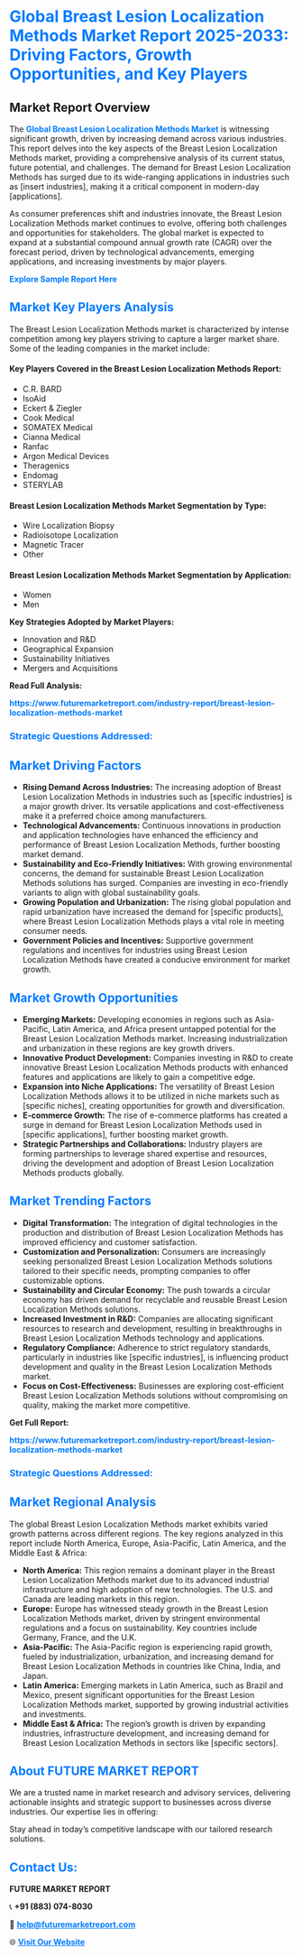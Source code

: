 <h1 style="color: #007BFF;">Global Breast Lesion Localization Methods Market Report 2025-2033: Driving Factors, Growth Opportunities, and Key Players</h1>

<section id="overview">
<h2>Market Report Overview</h2>
<p>The <a href="https://www.futuremarketreport.com/industry-report/breast-lesion-localization-methods-market" style="color: #007BFF; text-decoration: none;"><strong>Global Breast Lesion Localization Methods Market</strong></a> is witnessing significant growth, driven by increasing demand across various industries. This report delves into the key aspects of the Breast Lesion Localization Methods market, providing a comprehensive analysis of its current status, future potential, and challenges. The demand for Breast Lesion Localization Methods has surged due to its wide-ranging applications in industries such as [insert industries], making it a critical component in modern-day [applications].</p>
<p>As consumer preferences shift and industries innovate, the Breast Lesion Localization Methods market continues to evolve, offering both challenges and opportunities for stakeholders. The global market is expected to expand at a substantial compound annual growth rate (CAGR) over the forecast period, driven by technological advancements, emerging applications, and increasing investments by major players.</p>
</section>

<section id="overview">
<p><a href="https://www.futuremarketreport.com/request-sample/reportId=80138" style="color: #007BFF; text-decoration: none;"><strong>Explore Sample Report Here</strong></a></p>
</section>

<section id="key-players">
<h2 style="color: #007BFF;">Market Key Players Analysis</h2>
<p>The Breast Lesion Localization Methods market is characterized by intense competition among key players striving to capture a larger market share. Some of the leading companies in the market include:</p>
<h4>Key Players Covered in the Breast Lesion Localization Methods Report:</h4>
<ul><li>C.R. BARD</li><li>IsoAid</li><li>Eckert &amp; Ziegler</li><li>Cook Medical</li><li>SOMATEX Medical</li><li>Cianna Medical</li><li>Ranfac</li><li>Argon Medical Devices</li><li>Theragenics</li><li>Endomag</li><li>STERYLAB</li></ul>
<h4>Breast Lesion Localization Methods Market Segmentation by Type:</h4>
<ul><li>Wire Localization Biopsy</li><li>Radioisotope Localization</li><li>Magnetic Tracer</li><li>Other</li></ul>

<h4>Breast Lesion Localization Methods Market Segmentation by Application:</h4>
<ul><li>Women</li><li>Men</li></ul>
<p><strong>Key Strategies Adopted by Market Players:</strong></p>
<ul>
<li>Innovation and R&D</li>
<li>Geographical Expansion</li>
<li>Sustainability Initiatives</li>
<li>Mergers and Acquisitions</li>
</ul>
</section>

<section>
<p><strong>Read Full Analysis: </strong></p><a href="https://www.futuremarketreport.com/industry-report/breast-lesion-localization-methods-market" style="color: #007BFF; text-decoration: none;"><strong>https://www.futuremarketreport.com/industry-report/breast-lesion-localization-methods-market</strong></a>
<h3 style="color: #007BFF;">Strategic Questions Addressed:</h3>
</section>

<section id="driving-factors">
<h2 style="color: #007BFF;">Market Driving Factors</h2>
<ul>
<li><strong>Rising Demand Across Industries:</strong> The increasing adoption of Breast Lesion Localization Methods in industries such as [specific industries] is a major growth driver. Its versatile applications and cost-effectiveness make it a preferred choice among manufacturers.</li>
<li><strong>Technological Advancements:</strong> Continuous innovations in production and application technologies have enhanced the efficiency and performance of Breast Lesion Localization Methods, further boosting market demand.</li>
<li><strong>Sustainability and Eco-Friendly Initiatives:</strong> With growing environmental concerns, the demand for sustainable Breast Lesion Localization Methods solutions has surged. Companies are investing in eco-friendly variants to align with global sustainability goals.</li>
<li><strong>Growing Population and Urbanization:</strong> The rising global population and rapid urbanization have increased the demand for [specific products], where Breast Lesion Localization Methods plays a vital role in meeting consumer needs.</li>
<li><strong>Government Policies and Incentives:</strong> Supportive government regulations and incentives for industries using Breast Lesion Localization Methods have created a conducive environment for market growth.</li>
</ul>
</section>

<section id="growth-opportunities">
<h2 style="color: #007BFF;">Market Growth Opportunities</h2>
<ul>
<li><strong>Emerging Markets:</strong> Developing economies in regions such as Asia-Pacific, Latin America, and Africa present untapped potential for the Breast Lesion Localization Methods market. Increasing industrialization and urbanization in these regions are key growth drivers.</li>
<li><strong>Innovative Product Development:</strong> Companies investing in R&D to create innovative Breast Lesion Localization Methods products with enhanced features and applications are likely to gain a competitive edge.</li>
<li><strong>Expansion into Niche Applications:</strong> The versatility of Breast Lesion Localization Methods allows it to be utilized in niche markets such as [specific niches], creating opportunities for growth and diversification.</li>
<li><strong>E-commerce Growth:</strong> The rise of e-commerce platforms has created a surge in demand for Breast Lesion Localization Methods used in [specific applications], further boosting market growth.</li>
<li><strong>Strategic Partnerships and Collaborations:</strong> Industry players are forming partnerships to leverage shared expertise and resources, driving the development and adoption of Breast Lesion Localization Methods products globally.</li>
</ul>
</section>

<section id="trending-factors">
<h2 style="color: #007BFF;">Market Trending Factors</h2>
<ul>
<li><strong>Digital Transformation:</strong> The integration of digital technologies in the production and distribution of Breast Lesion Localization Methods has improved efficiency and customer satisfaction.</li>
<li><strong>Customization and Personalization:</strong> Consumers are increasingly seeking personalized Breast Lesion Localization Methods solutions tailored to their specific needs, prompting companies to offer customizable options.</li>
<li><strong>Sustainability and Circular Economy:</strong> The push towards a circular economy has driven demand for recyclable and reusable Breast Lesion Localization Methods solutions.</li>
<li><strong>Increased Investment in R&D:</strong> Companies are allocating significant resources to research and development, resulting in breakthroughs in Breast Lesion Localization Methods technology and applications.</li>
<li><strong>Regulatory Compliance:</strong> Adherence to strict regulatory standards, particularly in industries like [specific industries], is influencing product development and quality in the Breast Lesion Localization Methods market.</li>
<li><strong>Focus on Cost-Effectiveness:</strong> Businesses are exploring cost-efficient Breast Lesion Localization Methods solutions without compromising on quality, making the market more competitive.</li>
</ul>
</section>

<section>
<p><strong>Get Full Report: </strong></p><a href="https://www.futuremarketreport.com/industry-report/breast-lesion-localization-methods-market" style="color: #007BFF; text-decoration: none;"><strong>https://www.futuremarketreport.com/industry-report/breast-lesion-localization-methods-market</strong></a>
<h3 style="color: #007BFF;">Strategic Questions Addressed:</h3>
</section>


<section id="regional-analysis">
<h2 style="color: #007BFF;">Market Regional Analysis</h2>
<p>The global Breast Lesion Localization Methods market exhibits varied growth patterns across different regions. The key regions analyzed in this report include North America, Europe, Asia-Pacific, Latin America, and the Middle East & Africa:</p>
<ul>
<li><strong>North America:</strong> This region remains a dominant player in the Breast Lesion Localization Methods market due to its advanced industrial infrastructure and high adoption of new technologies. The U.S. and Canada are leading markets in this region.</li>
<li><strong>Europe:</strong> Europe has witnessed steady growth in the Breast Lesion Localization Methods market, driven by stringent environmental regulations and a focus on sustainability. Key countries include Germany, France, and the U.K.</li>
<li><strong>Asia-Pacific:</strong> The Asia-Pacific region is experiencing rapid growth, fueled by industrialization, urbanization, and increasing demand for Breast Lesion Localization Methods in countries like China, India, and Japan.</li>
<li><strong>Latin America:</strong> Emerging markets in Latin America, such as Brazil and Mexico, present significant opportunities for the Breast Lesion Localization Methods market, supported by growing industrial activities and investments.</li>
<li><strong>Middle East & Africa:</strong> The region’s growth is driven by expanding industries, infrastructure development, and increasing demand for Breast Lesion Localization Methods in sectors like [specific sectors].</li>
</ul>
</section>

<footer>
<h2 style="color: #007BFF;">About FUTURE MARKET REPORT</h2>
<p>We are a trusted name in market research and advisory services, delivering actionable insights and strategic support to businesses across diverse industries. Our expertise lies in offering:</p>

<p>Stay ahead in today’s competitive landscape with our tailored research solutions.</p>

<h2 style="color: #007BFF;">Contact Us:</h2>
<p><strong>FUTURE MARKET REPORT</strong></p>
<p>📞 <strong>+91 (883) 074-8030</strong></p>
<p>📧 <strong><a href="mailto:help@futuremarketreport.com" style="color: #007BFF;">help@futuremarketreport.com</a></strong></p>
<p>🌐 <strong><a href="https://www.futuremarketreport.com/" style="color: #007BFF;">Visit Our Website</a></strong></p>
</footer>